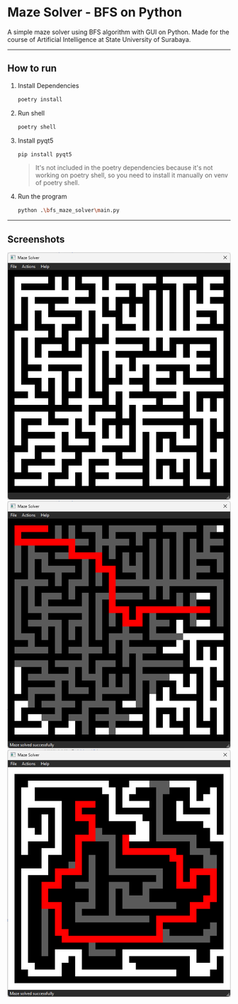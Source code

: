 # Maze Solver - BFS on Python


A simple maze solver using BFS algorithm with GUI on Python. Made for the course of Artificial Intelligence at State University of Surabaya. 

---
## How to run
1. Install Dependencies
    ```bash
    poetry install
    ```
2. Run shell
    ```bash
    poetry shell
    ```
3. Install pyqt5
    ```bash
    pip install pyqt5
    ```
    > It's not included in the poetry dependencies because it's not working on poetry shell, so you need to install it manually on venv of poetry shell.
4. Run the program
    ```bash
    python .\bfs_maze_solver\main.py
    ```
---

## Screenshots
<img src="docs/1.png">
<img src="docs/2.png">
<img src="docs/3.png">